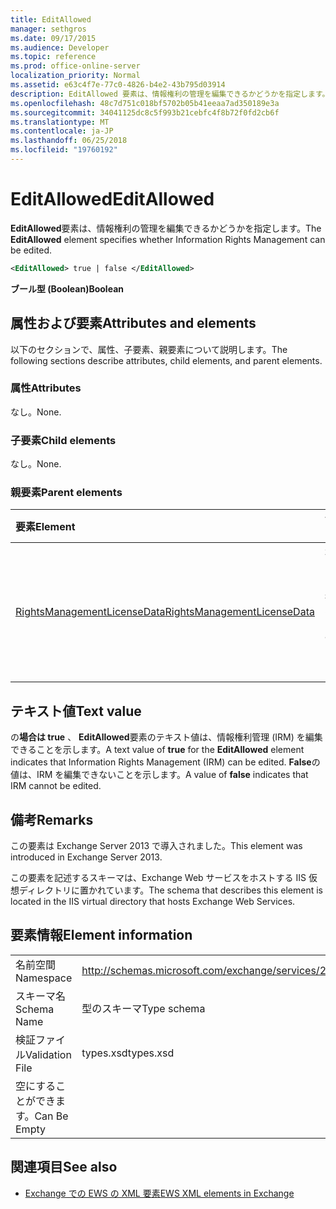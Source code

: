 ```yaml
---
title: EditAllowed
manager: sethgros
ms.date: 09/17/2015
ms.audience: Developer
ms.topic: reference
ms.prod: office-online-server
localization_priority: Normal
ms.assetid: e63c4f7e-77c0-4826-b4e2-43b795d03914
description: EditAllowed 要素は、情報権利の管理を編集できるかどうかを指定します。
ms.openlocfilehash: 48c7d751c018bf5702b05b41eeaa7ad350189e3a
ms.sourcegitcommit: 34041125dc8c5f993b21cebfc4f8b72f0fd2cb6f
ms.translationtype: MT
ms.contentlocale: ja-JP
ms.lasthandoff: 06/25/2018
ms.locfileid: "19760192"
---
```

# <a name="editallowed"></a><span data-ttu-id="b19ed-103">EditAllowed</span><span class="sxs-lookup"><span data-stu-id="b19ed-103">EditAllowed</span></span>

<span data-ttu-id="b19ed-104">**EditAllowed**要素は、情報権利の管理を編集できるかどうかを指定します。</span><span class="sxs-lookup"><span data-stu-id="b19ed-104">The **EditAllowed** element specifies whether Information Rights Management can be edited.</span></span> 
  
```XML
<EditAllowed> true | false </EditAllowed>
```

 <span data-ttu-id="b19ed-105">**ブール型 (Boolean)**</span><span class="sxs-lookup"><span data-stu-id="b19ed-105">**Boolean**</span></span>
## <a name="attributes-and-elements"></a><span data-ttu-id="b19ed-106">属性および要素</span><span class="sxs-lookup"><span data-stu-id="b19ed-106">Attributes and elements</span></span>

<span data-ttu-id="b19ed-107">以下のセクションで、属性、子要素、親要素について説明します。</span><span class="sxs-lookup"><span data-stu-id="b19ed-107">The following sections describe attributes, child elements, and parent elements.</span></span>
  
### <a name="attributes"></a><span data-ttu-id="b19ed-108">属性</span><span class="sxs-lookup"><span data-stu-id="b19ed-108">Attributes</span></span>

<span data-ttu-id="b19ed-109">なし。</span><span class="sxs-lookup"><span data-stu-id="b19ed-109">None.</span></span>
  
### <a name="child-elements"></a><span data-ttu-id="b19ed-110">子要素</span><span class="sxs-lookup"><span data-stu-id="b19ed-110">Child elements</span></span>

<span data-ttu-id="b19ed-111">なし。</span><span class="sxs-lookup"><span data-stu-id="b19ed-111">None.</span></span>
  
### <a name="parent-elements"></a><span data-ttu-id="b19ed-112">親要素</span><span class="sxs-lookup"><span data-stu-id="b19ed-112">Parent elements</span></span>

|<span data-ttu-id="b19ed-113">**要素**</span><span class="sxs-lookup"><span data-stu-id="b19ed-113">**Element**</span></span>|<span data-ttu-id="b19ed-114">**説明**</span><span class="sxs-lookup"><span data-stu-id="b19ed-114">**Description**</span></span>|
|:-----|:-----|
|[<span data-ttu-id="b19ed-115">RightsManagementLicenseData</span><span class="sxs-lookup"><span data-stu-id="b19ed-115">RightsManagementLicenseData</span></span>](rightsmanagementlicensedata.md) <br/> |<span data-ttu-id="b19ed-116">権限管理のライセンスについての情報を指定します。</span><span class="sxs-lookup"><span data-stu-id="b19ed-116">Specifies information about the rights management license.</span></span>  <br/> |
   
## <a name="text-value"></a><span data-ttu-id="b19ed-117">テキスト値</span><span class="sxs-lookup"><span data-stu-id="b19ed-117">Text value</span></span>

<span data-ttu-id="b19ed-118">の**場合は true** 、 **EditAllowed**要素のテキスト値は、情報権利管理 (IRM) を編集できることを示します。</span><span class="sxs-lookup"><span data-stu-id="b19ed-118">A text value of **true** for the **EditAllowed** element indicates that Information Rights Management (IRM) can be edited.</span></span> <span data-ttu-id="b19ed-119">**False**の値は、IRM を編集できないことを示します。</span><span class="sxs-lookup"><span data-stu-id="b19ed-119">A value of **false** indicates that IRM cannot be edited.</span></span> 
  
## <a name="remarks"></a><span data-ttu-id="b19ed-120">備考</span><span class="sxs-lookup"><span data-stu-id="b19ed-120">Remarks</span></span>

<span data-ttu-id="b19ed-121">この要素は Exchange Server 2013 で導入されました。</span><span class="sxs-lookup"><span data-stu-id="b19ed-121">This element was introduced in Exchange Server 2013.</span></span>
  
<span data-ttu-id="b19ed-122">この要素を記述するスキーマは、Exchange Web サービスをホストする IIS 仮想ディレクトリに置かれています。</span><span class="sxs-lookup"><span data-stu-id="b19ed-122">The schema that describes this element is located in the IIS virtual directory that hosts Exchange Web Services.</span></span>
  
## <a name="element-information"></a><span data-ttu-id="b19ed-123">要素情報</span><span class="sxs-lookup"><span data-stu-id="b19ed-123">Element information</span></span>

|||
|:-----|:-----|
|<span data-ttu-id="b19ed-124">名前空間</span><span class="sxs-lookup"><span data-stu-id="b19ed-124">Namespace</span></span>  <br/> |http://schemas.microsoft.com/exchange/services/2006/types  <br/> |
|<span data-ttu-id="b19ed-125">スキーマ名</span><span class="sxs-lookup"><span data-stu-id="b19ed-125">Schema Name</span></span>  <br/> |<span data-ttu-id="b19ed-126">型のスキーマ</span><span class="sxs-lookup"><span data-stu-id="b19ed-126">Type schema</span></span>  <br/> |
|<span data-ttu-id="b19ed-127">検証ファイル</span><span class="sxs-lookup"><span data-stu-id="b19ed-127">Validation File</span></span>  <br/> |<span data-ttu-id="b19ed-128">types.xsd</span><span class="sxs-lookup"><span data-stu-id="b19ed-128">types.xsd</span></span>  <br/> |
|<span data-ttu-id="b19ed-129">空にすることができます。</span><span class="sxs-lookup"><span data-stu-id="b19ed-129">Can Be Empty</span></span>  <br/> ||
   
## <a name="see-also"></a><span data-ttu-id="b19ed-130">関連項目</span><span class="sxs-lookup"><span data-stu-id="b19ed-130">See also</span></span>



- [<span data-ttu-id="b19ed-131">Exchange での EWS の XML 要素</span><span class="sxs-lookup"><span data-stu-id="b19ed-131">EWS XML elements in Exchange</span></span>](ews-xml-elements-in-exchange.md)

